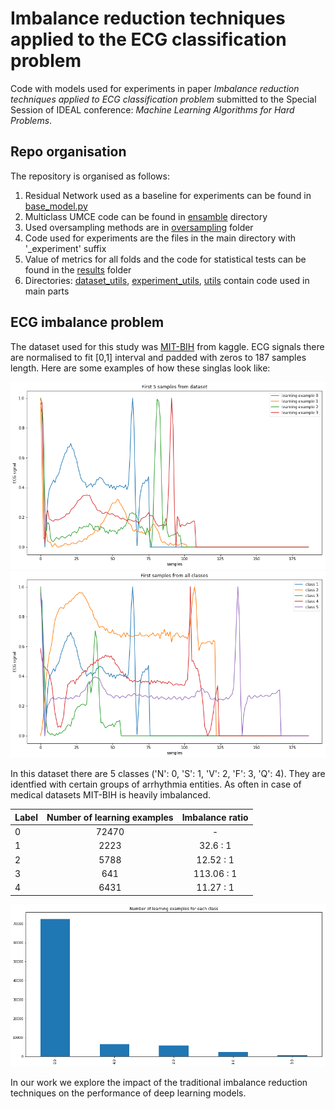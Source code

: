 # Imbalance reduction techniques applied to the ECG classification problem

Code with models used for experiments in paper *Imbalance reduction techniques applied to ECG classification
problem* submitted to the Special Session of IDEAL conference: *Machine Learning Algorithms for Hard Problems*.

## Repo organisation

The repository is organised as follows:

1. Residual Network used as a baseline for experiments can be found in [base_model.py](base_model.py)
2. Multiclass UMCE code can be found in [ensamble](ensamble) directory
2. Used oversampling methods are in [oversampling](oversampling) folder
3. Code used for experiments are the files in the main directory with '_experiment' suffix
4. Value of metrics for all folds and the code for statistical tests can be found in the [results](results) folder
5. Directories: [dataset_utils](dataset_utils), [experiment_utils](experiment_utils), [utils](utils) contain code used in main parts

## ECG imbalance problem

The dataset used for this study was [MIT-BIH](https://www.kaggle.com/shayanfazeli/heartbeat) from kaggle. ECG signals there are normalised to fit [0,1] interval and padded with zeros to 187 samples length. Here are some examples of how these singlas look like:

![](readme_files/ecg_first_5_signals.png)
![](readme_files/ecg_classes.png)


In this dataset there are 5 classes ('N': 0, 'S': 1, 'V': 2, 'F': 3, 'Q': 4). They are identfied with certain groups of arrhythmia entities. As often in case of medical datasets MIT-BIH is heavily imbalanced.

| Label  | Number of learning examples|Imbalance ratio|
| ------ |:--------------------------:|:-------------:|
| 0      | 72470                      | -             |
| 1      | 2223                       | 32.6 : 1      |
| 2      | 5788                       | 12.52 : 1     |
| 3      | 641                        | 113.06 : 1    |
| 4      | 6431                       | 11.27 : 1     |


![](readme_files/imbalance.png)

In our work we explore the impact of the traditional imbalance reduction techniques on the performance of deep learning models.
